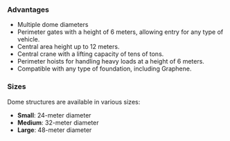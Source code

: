 ### Advantages
- Multiple dome diameters
- Perimeter gates with a height of 6 meters, allowing entry for any type of vehicle.
- Central area height up to 12 meters.
- Central crane with a lifting capacity of tens of tons.
- Perimeter hoists for handling heavy loads at a height of 6 meters.
- Compatible with any type of foundation, including Graphene.




### Sizes
Dome structures are available in various sizes:
- **Small**: 24-meter diameter
- **Medium**: 32-meter diameter
- **Large**: 48-meter diameter

